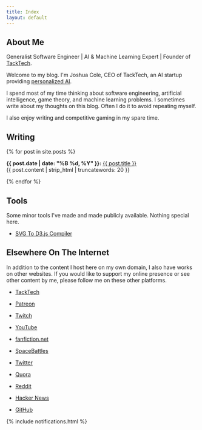 ```yaml
---
title: Index
layout: default
---
```


## About Me

Generalist Software Engineer | AI & Machine Learning Expert | Founder of [TackTech](https://tacktech.ai).

Welcome to my blog.  I'm Joshua Cole, CEO of TackTech, an AI startup providing [personalized AI](https://tacktech.ai).

I spend most of my time thinking about software engineering, artificial intelligence, game theory, and machine learning problems.  I sometimes write about my thoughts on this blog.  Often I do it to avoid repeating myself.  

I also enjoy writing and competitive gaming in my spare time.

## Writing

{% for post in site.posts %}
<p>
  <strong>{{ post.date | date: "%B %d, %Y" }}:</strong> <a href="{{ post.url }}">{{ post.title }}</a><br>
  {{ post.content | strip_html | truncatewords: 20 }}
</p>
{% endfor %}


## Tools

Some minor tools I've made and made publicly available. Nothing special here.

 - [SVG To D3.js Compiler](/svg2d3.html)

## Elsewhere On The Internet

In addition to the content I host here on my own domain, I also have works on other websites. If you would like to support my online presence or see other content by me, please follow me on these other platforms.

- [TackTech](https://tacktech.ai/)

- [Patreon](https://www.patreon.com/toojoshua)

- [Twitch](https://www.twitch.tv/toojoshua)

- [YouTube](https://youtube.com/jcolechanged)

- [fanfiction.net](https://www.fanfiction.net/~toojoshua)

- [SpaceBattles](https://forums.spacebattles.com/members/toojoshua.315351/)

- [Twitter](https://www.twitter.com/jcolechanged)

- [Quora](https://www.quora.com/profile/Joshua-Cole-185)

- [Reddit](https://www.reddit.com/u/jcolechanged)

- [Hacker News](https://news.ycombinator.com/user?id=JoshCole)

- [GitHub](https://www.github.com/jcolechanged)

{% include notifications.html %}
